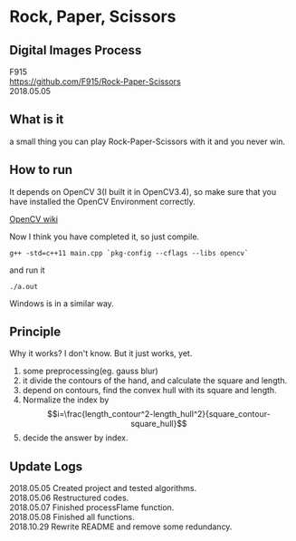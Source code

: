 # Rock, Paper, Scissors

## Digital Images Process

F915  
<https://github.com/F915/Rock-Paper-Scissors>  
2018.05.05

## What is it

a small thing you can play Rock-Paper-Scissors with it and you never win.

## How to run

It depends on OpenCV 3(I built it in OpenCV3.4), so make sure that you have installed the OpenCV Environment correctly.

[OpenCV wiki](https://docs.opencv.org/3.4.3/df/d65/tutorial_table_of_content_introduction.html)

Now I think you have completed it, so just compile.

```g++ -std=c++11 main.cpp `pkg-config --cflags --libs opencv` ```

and run it

`./a.out`

Windows is in a similar way.

## Principle

Why it works? I don't know. But it just works, yet.

1. some preprocessing(eg. gauss blur)
1. it divide the contours of the hand, and calculate the square and length.
1. depend on contours, find the convex hull with its square and length.
1. Normalize the index by $$i=\frac{length_contour^2-length_hull^2}{square_contour-square_hull}$$
1. decide the answer by index.



## Update Logs

2018.05.05 Created project and tested algorithms.  
2018.05.06 Restructured codes.  
2018.05.07 Finished processFlame function.  
2018.05.08 Finished all functions.  
2018.10.29 Rewrite README and remove some redundancy.
